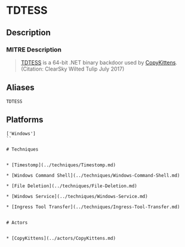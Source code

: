 
# TDTESS

## Description

### MITRE Description

> [TDTESS](https://attack.mitre.org/software/S0164) is a 64-bit .NET binary backdoor used by [CopyKittens](https://attack.mitre.org/groups/G0052). (Citation: ClearSky Wilted Tulip July 2017)

## Aliases

```
TDTESS
```

## Platforms

```
['Windows']
``

# Techniques


* [Timestomp](../techniques/Timestomp.md)

* [Windows Command Shell](../techniques/Windows-Command-Shell.md)
    
* [File Deletion](../techniques/File-Deletion.md)
    
* [Windows Service](../techniques/Windows-Service.md)
    
* [Ingress Tool Transfer](../techniques/Ingress-Tool-Transfer.md)
    

# Actors


* [CopyKittens](../actors/CopyKittens.md)

